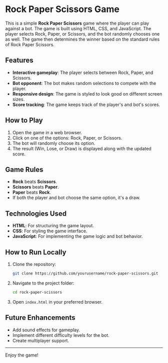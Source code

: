 # Rock Paper Scissors Game

This is a simple **Rock Paper Scissors** game where the player can play against a bot. The game is built using HTML, CSS, and JavaScript. The player selects Rock, Paper, or Scissors, and the bot randomly chooses one as well. The game then determines the winner based on the standard rules of Rock Paper Scissors.

## Features

- **Interactive gameplay**: The player selects between Rock, Paper, and Scissors.
- **Bot opponent**: The bot makes random selections to compete with the player.
- **Responsive design**: The game is styled to look good on different screen sizes.
- **Score tracking**: The game keeps track of the player's and bot's scores.

## How to Play

1. Open the game in a web browser.
2. Click on one of the options: Rock, Paper, or Scissors.
3. The bot will randomly choose its option.
4. The result (Win, Lose, or Draw) is displayed along with the updated score.

## Game Rules

- **Rock** beats **Scissors**.
- **Scissors** beats **Paper**.
- **Paper** beats **Rock**.
- If both the player and bot choose the same option, it's a draw.

## Technologies Used

- **HTML**: For structuring the game layout.
- **CSS**: For styling the game interface.
- **JavaScript**: For implementing the game logic and bot behavior.

## How to Run Locally

1. Clone the repository:
    ```bash
    git clone https://github.com/yourusername/rock-paper-scissors.git
    ```
2. Navigate to the project folder:
    ```bash
    cd rock-paper-scissors
    ```
3. Open `index.html` in your preferred browser.

## Future Enhancements

- Add sound effects for gameplay.
- Implement different difficulty levels for the bot.
- Create multiplayer support.

---

Enjoy the game!


